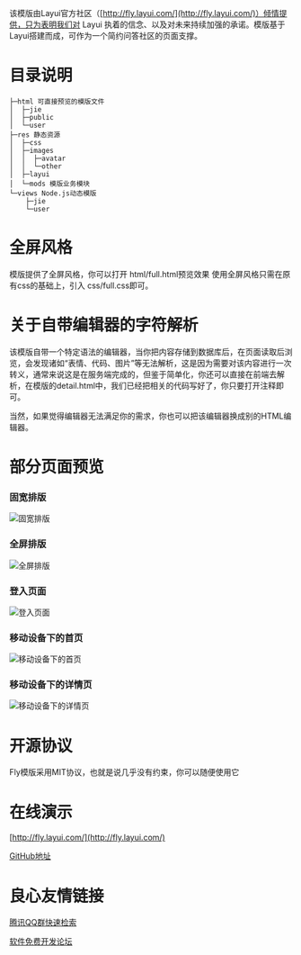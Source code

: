 ﻿该模版由Layui官方社区（[http://fly.layui.com/](http://fly.layui.com/)）倾情提供，只为表明我们对 Layui 执着的信念、以及对未来持续加强的承诺。模版基于Layui搭建而成，可作为一个简约问答社区的页面支撑。

# 目录说明 
```
├─html 可直接预览的模版文件
│  ├─jie
│  ├─public
│  └─user
├─res 静态资源
│  ├─css
│  ├─images
│  │  ├─avatar
│  │  └─other
│  ├─layui
│  └─mods 模版业务模块
└─views Node.js动态模版
    ├─jie
    └─user
```

# 全屏风格
模版提供了全屏风格，你可以打开 html/full.html预览效果
使用全屏风格只需在原有css的基础上，引入 css/full.css即可。

# 关于自带编辑器的字符解析
该模版自带一个特定语法的编辑器，当你把内容存储到数据库后，在页面读取后浏览，会发现诸如“表情、代码、图片”等无法解析，这是因为需要对该内容进行一次转义，通常来说这是在服务端完成的，但鉴于简单化，你还可以直接在前端去解析，在模版的detail.html中，我们已经把相关的代码写好了，你只要打开注释即可。

当然，如果觉得编辑器无法满足你的需求，你也可以把该编辑器换成别的HTML编辑器。

# 部分页面预览

### 固宽排版
![固宽排版](http://cdn.layui.com/upload/2016_10/336_1477439906513_77240.jpg)

### 全屏排版
![全屏排版](http://cdn.layui.com/upload/2016_10/336_1477439915763_52692.jpg)

### 登入页面
![登入页面](http://cdn.layui.com/upload/2016_10/168_1477442683053_20213.jpg)

### 移动设备下的首页
![移动设备下的首页](http://cdn.layui.com/upload/2016_10/336_1477439925013_51706.jpg)

### 移动设备下的详情页
![移动设备下的详情页](http://cdn.layui.com/upload/2016_10/336_1477439931466_72461.jpg)

# 开源协议
Fly模版采用MIT协议，也就是说几乎没有约束，你可以随便使用它

# 在线演示
[http://fly.layui.com/](http://fly.layui.com/)
 
[GitHub地址](https://github.com/layui/fly)


 # 良心友情链接

[腾讯QQ群快速检索](http://u.720life.cn/s/8cf73f7c)

[软件免费开发论坛](http://u.720life.cn/s/bbb01dc0)